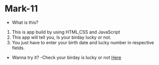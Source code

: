 # Mark-11
 * What is this?
 1. This is app build by using HTML,CSS and JavaScript
 2. This app will tell you, Is your birday lucky or not.
 3. You just have to enter your birth date and lucky number in respective fields.

 * Wanna try it?
-Check your birday is lucky or not [Here](https://check-birthday-luck-mk11.netlify.app/)
